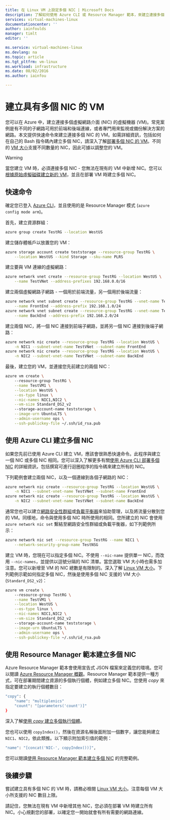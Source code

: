 ```yaml
---
title: 在 Linux VM 上設定多個 NIC | Microsoft Docs
description: 了解如何使用 Azure CLI 或 Resource Manager 範本，來建立連接多個 NIC 的 VM。
services: virtual-machines-linux
documentationcenter: ''
author: iainfoulds
manager: timlt
editor: ''

ms.service: virtual-machines-linux
ms.devlang: na
ms.topic: article
ms.tgt_pltfrm: vm-linux
ms.workload: infrastructure
ms.date: 08/02/2016
ms.author: iainfou

---
```

# 建立具有多個 NIC 的 VM
您可以在 Azure 中，建立連接多個虛擬網路介面 (NIC) 的虛擬機器 (VM)。常見案例是有不同的子網路可用於前端和後端連線，或者專門用來監視或備份解決方案的網路。本文提供快速命令來建立連接多個 NIC 的 VM。如需詳細資訊，包括如何在自己的 Bash 指令碼內建立多個 NIC，請深入了解[部署多個 NIC 的 VM](../virtual-network/virtual-network-deploy-multinic-arm-cli.md)。不同的 [VM 大小](virtual-machines-linux-sizes.md)支援不同數量的 NIC，因此可據以調整您的 VM。

> [!WARNING]
> 當您建立 VM 時，必須連接多個 NIC - 您無法在現有的 VM 中新增 NIC。您可以[根據原始虛擬磁碟建立新的 VM](virtual-machines-linux-copy-vm.md)，並且在部署 VM 時建立多個 NIC。
> 
> 

## 快速命令
確定您已登入 [Azure CLI](../xplat-cli-install.md)，並且使用的是 Resource Manager 模式 (`azure config mode arm`)。

首先，建立資源群組：

```bash
azure group create TestRG --location WestUS
```

建立儲存體帳戶以放置您的 VM：

```bash
azure storage account create teststorage --resource-group TestRG \
    --location WestUS --kind Storage --sku-name PLRS
```

建立要與 VM 連線的虛擬網路：

```bash
azure network vnet create --resource-group TestRG --location WestUS \
    --name TestVNet --address-prefixes 192.168.0.0/16 
```

建立兩個虛擬網路子網路 - 一個用於前端流量，另一個用於後端流量：

```bash
azure network vnet subnet create --resource-group TestRG --vnet-name TestVNet \
    --name FrontEnd --address-prefix 192.168.1.0/24
azure network vnet subnet create --resource-group TestRG --vnet-name TestVNet \
    --name BackEnd --address-prefix 192.168.2.0/24
```

建立兩個 NIC，將一個 NIC 連接到前端子網路，並將另一個 NIC 連接到後端子網路：

```bash
azure network nic create --resource-group TestRG --location WestUS \
    -n NIC1 --subnet-vnet-name TestVNet --subnet-name FrontEnd
azure network nic create --resource-group TestRG --location WestUS \
    -n NIC2 --subnet-vnet-name TestVNet --subnet-name BackEnd
```

最後，建立您的 VM，並連接您先前建立的兩個 NIC：

```bash
azure vm create \            
    --resource-group TestRG \
    --name TestVM1 \
    --location WestUS \
    --os-type linux \
    --nic-names NIC1,NIC2 \
    --vm-size Standard_DS2_v2
    --storage-account-name teststorage \
    --image-urn UbuntuLTS \
    --admin-username ops \
    --ssh-publickey-file ~/.ssh/id_rsa.pub
```

## 使用 Azure CLI 建立多個 NIC
如果您先前已使用 Azure CLI 建立 VM，應該會很熟悉快速命令。此程序與建立一個 NIC 或多個 NIC 相同。您可以深入了解更多有關[使用 Azure CLI 部署多個 NIC](../virtual-network/virtual-network-deploy-multinic-arm-cli.md) 的詳細資訊，包括撰寫可進行迴圈程序的指令碼來建立所有的 NIC。

下列範例會建立兩個 NIC，以及一個連線到各個子網路的 NIC：

```bash
azure network nic create --resource-group TestRG --location WestUS \
    -n NIC1 --subnet-vnet-name TestVNet --subnet-name FrontEnd
azure network nic create --resource-group TestRG --location WestUS \
    -n NIC2 --subnet-vnet-name TestVNet --subnet-name BackEnd
```

通常您也可以建立[網路安全性群組](../virtual-network/virtual-networks-nsg.md)或[負載平衡器](../load-balancer/load-balancer-overview.md)來協助管理，以及將流量分散到您的 VM。同樣地，命令與使用多個 NIC 時所使用的相同。您所建立的 NIC 會使用 `azure network nic set` 繫結至網路安全性群組或負載平衡器，如下列範例所示：

```bash
azure network nic set --resource-group TestRG --name NIC1 \
    --network-security-group-name TestNSG
```

建立 VM 時，您現在可以指定多個 NIC。不使用 `--nic-name` 提供單一 NIC，而改用 `--nic-names`，並提供以逗號分隔的 NIC 清單。當您選取 VM 大小時也需多加注意。您可以新增至 VM 的 NIC 總數是有限制的。深入了解 [Linux VM 大小](virtual-machines-linux-sizes.md)。下列範例示範如何指定多個 NIC，然後是使用多個 NIC 支援的 VM 大小 (`Standard_DS2_v2`)：

```bash
azure vm create \            
    --resource-group TestRG \
    --name TestVM1 \
    --location WestUS \
    --os-type linux \
    --nic-names NIC1,NIC2 \
    --vm-size Standard_DS2_v2
    --storage-account-name teststorage \
    --image-urn UbuntuLTS \
    --admin-username ops \
    --ssh-publickey-file ~/.ssh/id_rsa.pub
```

## 使用 Resource Manager 範本建立多個 NIC
Azure Resource Manager 範本會使用宣告式 JSON 檔案來定義您的環境。您可以閱讀 [Azure Resource Manager 概觀](../resource-group-overview.md)。Resource Manager 範本提供一種方式，可在部署期間建立資源的多個執行個體，例如建立多個 NIC。您使用 *copy* 來指定要建立的執行個體數目：

```bash
"copy": {
    "name": "multiplenics"
    "count": "[parameters('count')]"
}
```

深入了解[使用 *copy* 建立多個執行個體](../resource-group-create-multiple.md)。

您也可以使用 `copyIndex()`，然後在資源名稱後面附加一個數字，讓您能夠建立 `NIC1`、`NIC2`，依此類推。以下顯示附加索引值的範例：

```bash
"name": "[concat('NIC-', copyIndex())]", 
```

您可以閱讀[使用 Resource Manager 範本建立多個 NIC](../virtual-network/virtual-network-deploy-multinic-arm-template.md) 的完整範例。

## 後續步驟
嘗試建立具有多個 NIC 的 VM 時，請務必檢閱 [Linux VM 大小](virtual-machines-linux-sizes.md)。注意每個 VM 大小所支援的 NIC 數目上限。

請記住，您無法在現有 VM 中新增其他 NIC，您必須在部署 VM 時建立所有 NIC。小心規劃您的部署，以確定您一開始就會有所有需要的網路連線。

<!---HONumber=AcomDC_0817_2016-->